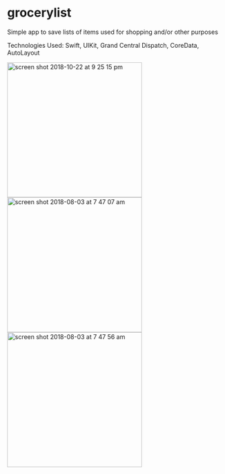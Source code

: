 # grocerylist

Simple app to save lists of items used for shopping and/or other purposes

Technologies Used: Swift, UIKit, Grand Central Dispatch, CoreData, AutoLayout

<img width="312" alt="screen shot 2018-10-22 at 9 25 15 pm" src="https://user-images.githubusercontent.com/31022402/47470149-89373200-d7d2-11e8-8768-5c934f41f06e.png">

<img width="312" alt="screen shot 2018-08-03 at 7 47 07 am" src="https://user-images.githubusercontent.com/31022402/47470157-8e947c80-d7d2-11e8-84c1-726f2f061fe3.png">

<img width="312" alt="screen shot 2018-08-03 at 7 47 56 am" src="https://user-images.githubusercontent.com/31022402/47470141-80def700-d7d2-11e8-8ba8-7b65cc088cfe.png">
